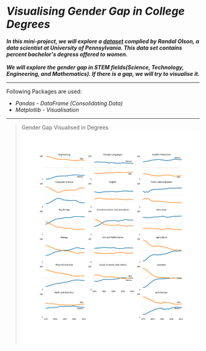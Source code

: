 # *Visualising Gender Gap in College Degrees*

***In this mini-project, we will explore a [dataset](http://www.randalolson.com/wp-content/uploads/percent-bachelors-degrees-women-usa.csv) complied by Randal Olson, a data scientist at University of Pennsylvania. This data set contains percent bachelor's degress offered to women.<br><br>We will explore the gender gap in STEM fields(Science, Technology, Engineering, and Mathematics). If there is a gap, we will try to visualise it.***

--- 

Following Packages are used:

- *Pandas - DataFrame (Consolidating Data)*
- *Matplotlib - Visualisation*

---

> Gender Gap Visualised in Degrees
![Gender Gap](gender_degrees.png)



